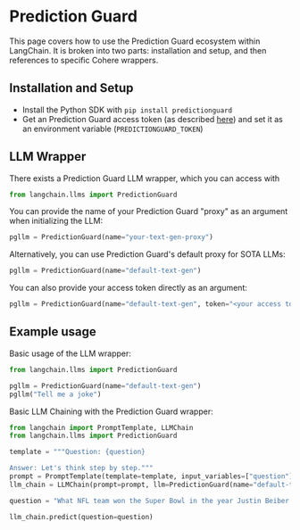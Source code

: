 # Prediction Guard

This page covers how to use the Prediction Guard ecosystem within LangChain.
It is broken into two parts: installation and setup, and then references to specific Cohere wrappers.

## Installation and Setup
- Install the Python SDK with `pip install predictionguard`
- Get an Prediction Guard access token (as described [here](https://docs.predictionguard.com/)) and set it as an environment variable (`PREDICTIONGUARD_TOKEN`)

## LLM Wrapper

There exists a Prediction Guard LLM wrapper, which you can access with 
```python
from langchain.llms import PredictionGuard
```

You can provide the name of your Prediction Guard "proxy" as an argument when initializing the LLM:
```python
pgllm = PredictionGuard(name="your-text-gen-proxy")
```

Alternatively, you can use Prediction Guard's default proxy for SOTA LLMs:
```python
pgllm = PredictionGuard(name="default-text-gen")
```

You can also provide your access token directly as an argument:
```python
pgllm = PredictionGuard(name="default-text-gen", token="<your access token>")
```

## Example usage

Basic usage of the LLM wrapper:
```python
from langchain.llms import PredictionGuard

pgllm = PredictionGuard(name="default-text-gen")
pgllm("Tell me a joke")
```

Basic LLM Chaining with the Prediction Guard wrapper:
```python
from langchain import PromptTemplate, LLMChain
from langchain.llms import PredictionGuard

template = """Question: {question}

Answer: Let's think step by step."""
prompt = PromptTemplate(template=template, input_variables=["question"])
llm_chain = LLMChain(prompt=prompt, llm=PredictionGuard(name="default-text-gen"), verbose=True)

question = "What NFL team won the Super Bowl in the year Justin Beiber was born?"

llm_chain.predict(question=question)
```
